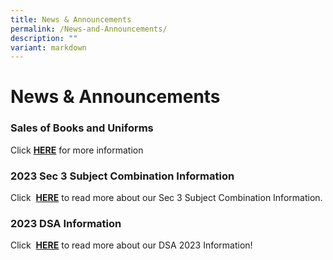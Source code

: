 ```yaml
---
title: News & Announcements
permalink: /News-and-Announcements/
description: ""
variant: markdown
---
```

# News &amp; Announcements


### Sales of Books and Uniforms
Click&nbsp;<b>[HERE](/files/Sec%201%20Posting%20Matters/sales%20of%20books%20and%20uniforms.pdf)</b> for more information


### 2023 Sec 3 Subject Combination Information 

Click&nbsp; <b>[HERE](https://www.northbrookssec.moe.edu.sg/parents/sec-3-subject-combination-information/)</b>&nbsp;to read more about our Sec 3 Subject Combination Information.

### 2023 DSA Information 

Click&nbsp; <b>[HERE](https://www.northbrookssec.moe.edu.sg/about-us/Admissions/DSA-at-Northbrooks/)</b>&nbsp;to read more about our DSA 2023 Information!